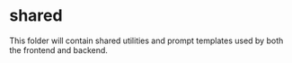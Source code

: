 # shared

This folder will contain shared utilities and prompt templates used by both the frontend and backend.


